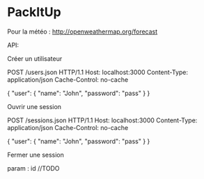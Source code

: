 PackItUp
========

Pour la météo : http://openweathermap.org/forecast

API:

Créer un utilisateur

POST /users.json HTTP/1.1
Host: localhost:3000
Content-Type: application/json
Cache-Control: no-cache

{ "user": { "name": "John", "password": "pass" } }

Ouvrir une session

POST /sessions.json HTTP/1.1
Host: localhost:3000
Content-Type: application/json
Cache-Control: no-cache

{ "user": { "name": "John", "password": "pass" } }

Fermer une session

param : id
//TODO
